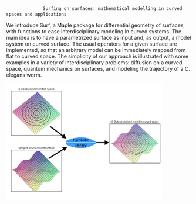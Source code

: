                   Surfing on surfaces: mathematical modelling in curved spaces and applications

We introduce Surf, a Maple package for differential geometry of surfaces, with functions to ease interdisciplinary modeling in curved systems. The main idea is to have a parametrized surface as input and, as output, a model  system  on  curved  surface. The  usual  operators  for  a  given  surface are  implemented,  so  that  an  arbitrary  model can  be  immediately  mapped from flat to curved space.  The simplicity of our approach is illustrated with some examples in a variety of interdisciplinary problems:  diffusion on a curved space, quantum mechanics on surfaces, and modeling the trajectory of a C. elegans worm. 

![](https://github.com/marcelopiropo/Surf/blob/master/img01surf.0012.jpeg)
